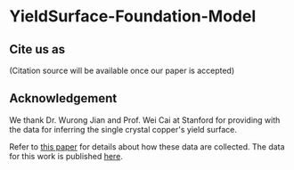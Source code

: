 # YieldSurface-Foundation-Model

## Cite us as
(Citation source will be available once our paper is accepted)

## Acknowledgement
We thank Dr. Wurong Jian and Prof. Wei Cai at Stanford for providing with the data for inferring the single crystal copper's yield surface.

Refer to [this paper](https://www.sciencedirect.com/science/article/pii/S0022509624000437) for details about how these data are collected. The data for this work is published [here](https://github.com/stvsun/yieldingmanifold/tree/main).
